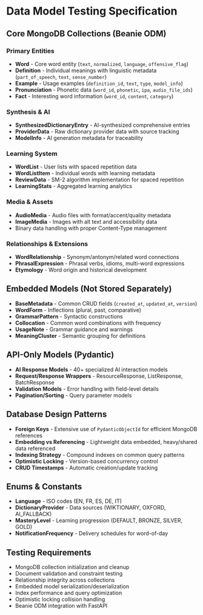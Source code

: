 # Data Model Testing Specification

## Core MongoDB Collections (Beanie ODM)

### Primary Entities
- **Word** - Core word entity (`text`, `normalized`, `language`, `offensive_flag`)
- **Definition** - Individual meanings with linguistic metadata (`part_of_speech`, `text`, `sense_number`)  
- **Example** - Usage examples (`definition_id`, `text`, `type`, `model_info`)
- **Pronunciation** - Phonetic data (`word_id`, `phonetic`, `ipa`, `audio_file_ids`)
- **Fact** - Interesting word information (`word_id`, `content`, `category`)

### Synthesis & AI
- **SynthesizedDictionaryEntry** - AI-synthesized comprehensive entries
- **ProviderData** - Raw dictionary provider data with source tracking
- **ModelInfo** - AI generation metadata for traceability

### Learning System
- **WordList** - User lists with spaced repetition data
- **WordListItem** - Individual words with learning metadata
- **ReviewData** - SM-2 algorithm implementation for spaced repetition
- **LearningStats** - Aggregated learning analytics

### Media & Assets
- **AudioMedia** - Audio files with format/accent/quality metadata
- **ImageMedia** - Images with alt text and accessibility data
- Binary data handling with proper Content-Type management

### Relationships & Extensions
- **WordRelationship** - Synonym/antonym/related word connections
- **PhrasalExpression** - Phrasal verbs, idioms, multi-word expressions
- **Etymology** - Word origin and historical development

## Embedded Models (Not Stored Separately)
- **BaseMetadata** - Common CRUD fields (`created_at`, `updated_at`, `version`)
- **WordForm** - Inflections (plural, past, comparative)
- **GrammarPattern** - Syntactic constructions
- **Collocation** - Common word combinations with frequency
- **UsageNote** - Grammar guidance and warnings
- **MeaningCluster** - Semantic grouping for definitions

## API-Only Models (Pydantic)
- **AI Response Models** - 40+ specialized AI interaction models
- **Request/Response Wrappers** - ResourceResponse, ListResponse, BatchResponse  
- **Validation Models** - Error handling with field-level details
- **Pagination/Sorting** - Query parameter models

## Database Design Patterns
- **Foreign Keys** - Extensive use of `PydanticObjectId` for efficient MongoDB references
- **Embedding vs Referencing** - Lightweight data embedded, heavy/shared data referenced
- **Indexing Strategy** - Compound indexes on common query patterns
- **Optimistic Locking** - Version-based concurrency control
- **CRUD Timestamps** - Automatic creation/update tracking

## Enums & Constants
- **Language** - ISO codes (EN, FR, ES, DE, IT)
- **DictionaryProvider** - Data sources (WIKTIONARY, OXFORD, AI_FALLBACK)
- **MasteryLevel** - Learning progression (DEFAULT, BRONZE, SILVER, GOLD)
- **NotificationFrequency** - Delivery schedules for word-of-day

## Testing Requirements
- MongoDB collection initialization and cleanup
- Document validation and constraint testing
- Relationship integrity across collections
- Embedded model serialization/deserialization
- Index performance and query optimization
- Optimistic locking collision handling
- Beanie ODM integration with FastAPI